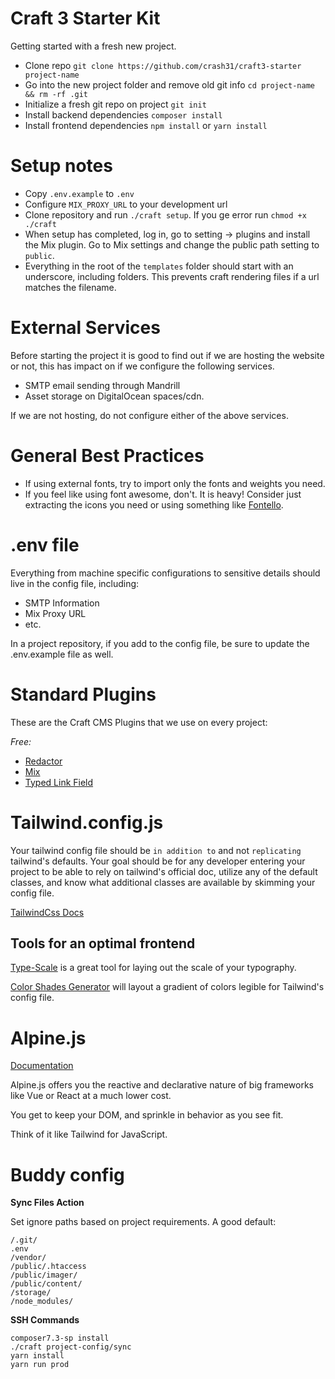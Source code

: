 # Craft 3 Starter Kit

Getting started with a fresh new project.

- Clone repo `git clone https://github.com/crash31/craft3-starter project-name`
- Go into the new project folder and remove old git info `cd project-name && rm -rf .git`
- Initialize a fresh git repo on project `git init`
- Install backend dependencies `composer install`
- Install frontend dependencies `npm install` or `yarn install`

# Setup notes

- Copy `.env.example` to `.env`
- Configure `MIX_PROXY_URL` to your development url
- Clone repository and run `./craft setup`. If you ge error run `chmod +x ./craft`
- When setup has completed, log in, go to setting -> plugins and install the Mix plugin. Go to Mix settings and change the public path setting to `public`.
- Everything in the root of the `templates` folder should start with an underscore, including folders. This prevents craft rendering files if a url matches the filename.

# External Services

Before starting the project it is good to find out if we are hosting the website or not, this has impact on if we configure the following services.

- SMTP email sending through Mandrill
- Asset storage on DigitalOcean spaces/cdn.

If we are not hosting, do not configure either of the above services.

# General Best Practices

- If using external fonts, try to import only the fonts and weights you need.
- If you feel like using font awesome, don't. It is heavy! Consider just extracting the icons you need or using something like [Fontello](https://github.com/fontello/fontello).

# .env file

Everything from machine specific configurations to sensitive details should live in the config file, including:

- SMTP Information
- Mix Proxy URL
- etc.

In a project repository, if you add to the config file, be sure to update the .env.example file as well.

# Standard Plugins

These are the Craft CMS Plugins that we use on every project:

_Free:_

- [Redactor](https://imperavi.com/redactor/)
- [Mix](https://github.com/mister-bk/craft-plugin-mix/blob/master/README.md)
- [Typed Link Field](https://plugins.craftcms.com/typedlinkfield)

# Tailwind.config.js

Your tailwind config file should be `in addition to` and not `replicating` tailwind's defaults. Your goal should be for any developer entering your project to be able to rely on tailwind's official doc, utilize any of the default classes, and know what additional classes are available by skimming your config file.

[TailwindCss Docs](https://tailwindcss.com/docs/installation/)

## Tools for an optimal frontend

[Type-Scale](https://type-scale.com/) is a great tool for laying out the scale of your typography.

[Color Shades Generator](https://javisperez.github.io/tailwindcolorshades/#/) will layout a gradient of colors legible for Tailwind's config file.

# Alpine.js

[Documentation](https://github.com/alpinejs/alpine)

Alpine.js offers you the reactive and declarative nature of big frameworks like Vue or React at a much lower cost.

You get to keep your DOM, and sprinkle in behavior as you see fit.

Think of it like Tailwind for JavaScript.

# Buddy config

**Sync Files Action**

Set ignore paths based on project requirements. A good default:

```
/.git/
.env
/vendor/
/public/.htaccess
/public/imager/
/public/content/
/storage/
/node_modules/
```

**SSH Commands**

```
composer7.3-sp install
./craft project-config/sync
yarn install
yarn run prod
```
